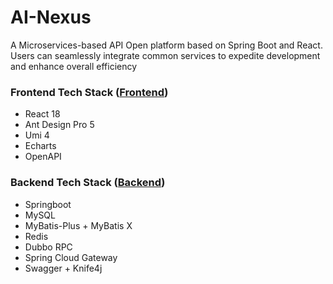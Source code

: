 # AI-Nexus

A Microservices-based API Open platform based on Spring Boot and React. Users can seamlessly
integrate common services to expedite development and enhance overall efficiency

### Frontend Tech Stack ([Frontend](https://github.com/API-Nexus/Frontend))
* React 18
* Ant Design Pro 5
* Umi 4
* Echarts
* OpenAPI

### Backend Tech Stack ([Backend](https://github.com/API-Nexus/Backend))
* Springboot
* MySQL
* MyBatis-Plus + MyBatis X
* Redis
* Dubbo RPC
* Spring Cloud Gateway
* Swagger + Knife4j
